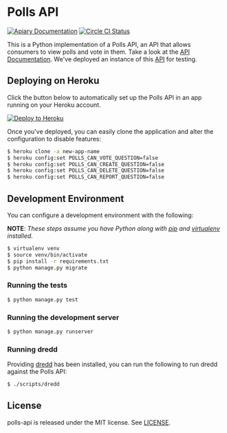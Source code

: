 # Polls API

[![Apiary Documentation](https://img.shields.io/badge/Apiary-Documented-blue.svg)](http://docs.pollsapi.apiary.io/)
[![Circle CI Status](https://img.shields.io/circleci/project/apiaryio/polls-api.svg)](https://circleci.com/gh/apiaryio/polls-api/tree/master)

This is a Python implementation of a Polls API, an API that allows consumers to
view polls and vote in them. Take a look at the
[API Documentation](http://docs.pollsapi.apiary.io/). We've
deployed an instance of this [API](https://polls.apiblueprint.org/) for testing.

## Deploying on Heroku

Click the button below to automatically set up the Polls API in an app
running on your Heroku account.

[![Deploy to Heroku](https://www.herokucdn.com/deploy/button.png)](https://heroku.com/deploy?template=https://github.com/apiaryio/polls-api)

Once you've deployed, you can easily clone the application and alter the
configuration to disable features:

```bash
$ heroku clone -a new-app-name
$ heroku config:set POLLS_CAN_VOTE_QUESTION=false
$ heroku config:set POLLS_CAN_CREATE_QUESTION=false
$ heroku config:set POLLS_CAN_DELETE_QUESTION=false
$ heroku config:set POLLS_CAN_REPORT_QUESTION=false
```

## Development Environment

You can configure a development environment with the following:

**NOTE**: *These steps assume you have Python along with [pip](https://pip.pypa.io/en/latest/installing.html) and [virtualenv](https://virtualenv.pypa.io/en/latest/installation.html) installed.*

```bash
$ virtualenv venv
$ source venv/bin/activate
$ pip install -r requirements.txt
$ python manage.py migrate
```

### Running the tests

```bash
$ python manage.py test
```

### Running the development server

```bash
$ python manage.py runserver
```

### Running dredd

Providing [dredd](http://dredd.readthedocs.org/en/latest/) has been
installed, you can run the following to run dredd against the Polls API:

```bash
$ ./scripts/dredd
```

## License

polls-api is released under the MIT license. See [LICENSE](LICENSE).

